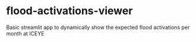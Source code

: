 # flood-activations-viewer
Basic streamlit app to dynamically show the expected flood activations per month at ICEYE

